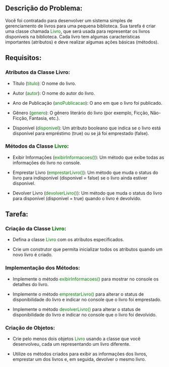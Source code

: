 ## Descrição do Problema:
Você foi contratado para desenvolver um sistema simples de gerenciamento de livros para uma pequena biblioteca. Sua tarefa é criar uma classe chamada <span style="color:green">Livro</span>, que será usada para representar os livros disponíveis na biblioteca. Cada livro tem algumas características importantes (atributos) e deve realizar algumas ações básicas (métodos).


## Requisitos:
### Atributos da Classe Livro:
- Título (<span style="color:green">titulo</span>): O nome do livro.
  
- Autor (<span style="color:green">autor</span>): O nome do autor do livro.
  
- Ano de Publicação (<span style="color:green">anoPublicacao</span>): O ano em que o livro foi publicado.
  
- Gênero (<span style="color:green">genero</span>): O gênero literário do livro (por exemplo, Ficção, Não-Ficção, Fantasia, etc.).
  
- Disponível (<span style="color:green">disponivel</span>): Um atributo booleano que indica se o livro está disponível para empréstimo (true) ou se já foi emprestado (false).


### Métodos da Classe <span style="color:green">Livro</span>:
- Exibir Informações (<span style="color:green">exibirInformacoes()</span>): Um método que exibe todas as informações do livro no console.
  
- Emprestar Livro (<span style="color:green">emprestarLivro()</span>): Um método que muda o status do livro para indisponível (disponivel = false) se o livro ainda estiver disponível.
  
- Devolver Livro (<span style="color:green">devolverLivro()</span>): Um método que muda o status do livro para disponível (disponivel = true) quando o livro é devolvido.


## Tarefa:
### Criação da Classe <span style="color:green">Livro</span>:
- Defina a classe <span style="color:green">Livro</span> com os atributos especificados.
  
- Crie um construtor que permita inicializar todos os atributos quando um novo livro é criado.


### Implementação dos Métodos:
- Implemente o método <span style="color:green">exibirInformacoes()</span> para mostrar no console os detalhes do livro.
  
- Implemente o método <span style="color:green">emprestarLivro()</span> para alterar o status de disponibilidade do livro e indicar no console que o livro foi emprestado.
  
- Implemente o método <span style="color:green">devolverLivro()</span> para alterar o status de disponibilidade do livro e indicar no console que o livro foi devolvido.
  

### Criação de Objetos:
- Crie pelo menos dois objetos <span style="color:green">Livro</span> usando a classe que você desenvolveu, cada um representando um livro diferente.
  
- Utilize os métodos criados para exibir as informações dos livros, emprestar um dos livros e, em seguida, devolver o mesmo livro.
